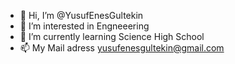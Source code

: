 - 👋 Hi, I’m @YusufEnesGultekin
- 👀 I’m interested in Engneeering
- 🌱 I’m currently learning Science High School
- 📫 My Mail adress yusufenesgultekin@gmail.com

<!---
YusufEnesGultekin/YusufEnesGultekin is a ✨ special ✨ repository because its `README.md` (this file) appears on your GitHub profile.
You can click the Preview link to take a look at your changes.
--->
